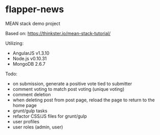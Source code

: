 # flapper-news
MEAN stack demo project

Based on:
https://thinkster.io/mean-stack-tutorial/

 Utilizing:
 - AngularJS v1.3.10
 - Node.js v0.10.31
 - MongoDB 2.6.7

 Todo:
 - on submission, generate a positive vote tied to submitter
 - comment voting to match post voting (unique voting)
 - comment deletion
 - when deleting post from post page, reload the page to return to the home page
 - grunt/gulp tasks
 - refactor CSS/JS files for grunt/gulp
 - user profiles
 - user roles (admin, user)